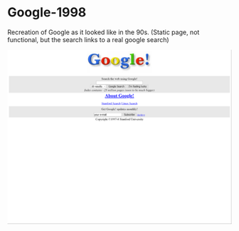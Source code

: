# Google-1998
Recreation of Google as it looked like in the 90s. (Static page, not functional, but the search links to a real google search)

![project picture](picture.png)
